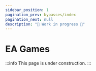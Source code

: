```yaml
---
sidebar_position: 1
pagination_prev: bypasses/index
pagination_next: null
description: "🚧 Work in progress 🚧"
---
```


# EA Games

:::info
This page is under construction.
:::
